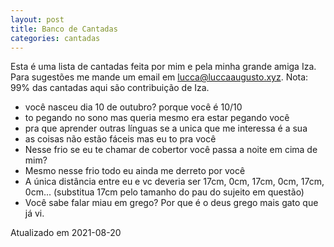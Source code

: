 ```yaml
---
layout: post
title: Banco de Cantadas
categories: cantadas
---
```


Esta é uma lista de cantadas feita por mim e pela minha grande amiga Iza. Para sugestões me mande um email em lucca@luccaaugusto.xyz. Nota: 99% das cantadas aqui são contribuição de Iza.

+ você nasceu dia 10 de outubro? porque você é 10/10
+ to pegando no sono mas queria mesmo era estar pegando você
+ pra que aprender outras línguas se a unica que me interessa é a sua
+ as coisas não estão fáceis mas eu to pra você
+ Nesse frio se eu te chamar de cobertor você passa a noite em cima de mim?
+ Mesmo nesse frio todo eu ainda me derreto por você
+ A única distância entre eu e vc deveria ser 17cm, 0cm, 17cm, 0cm, 17cm, 0cm... (substitua 17cm pelo tamanho do pau do sujeito em questão)
+ Você sabe falar miau em grego? Por que é o deus grego mais gato que já vi.

Atualizado em 2021-08-20

